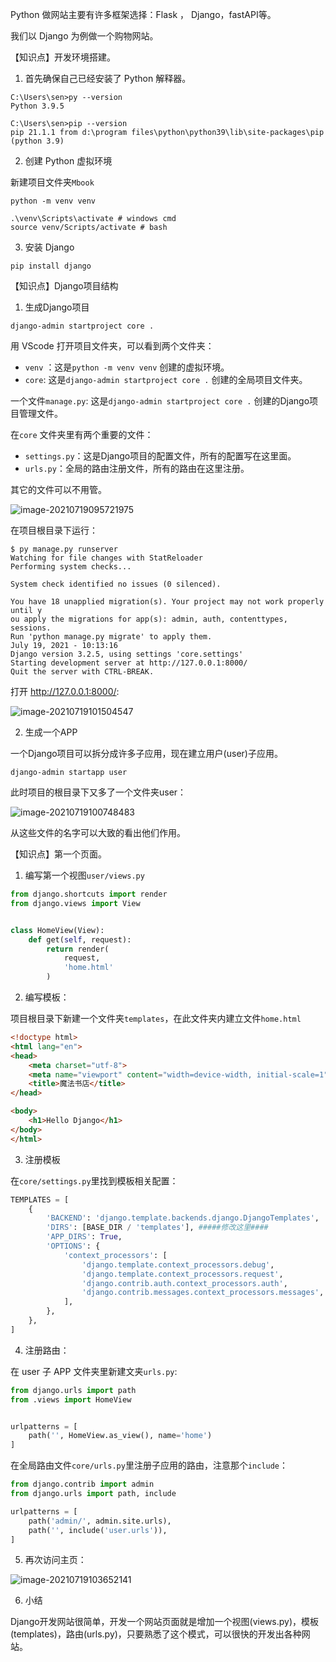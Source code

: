 Python 做网站主要有许多框架选择：Flask ， Django，fastAPI等。

我们以 Django 为例做一个购物网站。

【知识点】开发环境搭建。

1. 首先确保自己已经安装了 Python 解释器。

```shell
C:\Users\sen>py --version
Python 3.9.5

C:\Users\sen>pip --version
pip 21.1.1 from d:\program files\python\python39\lib\site-packages\pip (python 3.9)
```

2. 创建 Python 虚拟环境

新建项目文件夹`Mbook`

```shell
python -m venv venv

.\venv\Scripts\activate # windows cmd
source venv/Scripts/activate # bash
```

3. 安装 Django

```shell
pip install django
```

【知识点】Django项目结构

1. 生成Django项目

```shell
django-admin startproject core .
```

用 VScode 打开项目文件夹，可以看到两个文件夹：

- `venv` ：这是`python -m venv venv` 创建的虚拟环境。
- `core`: 这是`django-admin startproject core .` 创建的全局项目文件夹。

一个文件`manage.py`: 这是`django-admin startproject core .` 创建的Django项目管理文件。

在`core` 文件夹里有两个重要的文件：

- `settings.py`：这是Django项目的配置文件，所有的配置写在这里面。
- `urls.py`：全局的路由注册文件，所有的路由在这里注册。

其它的文件可以不用管。

![image-20210719095721975](image-20210719095721975.png)

在项目根目录下运行：

```shell
$ py manage.py runserver
Watching for file changes with StatReloader
Performing system checks...

System check identified no issues (0 silenced).

You have 18 unapplied migration(s). Your project may not work properly until y
ou apply the migrations for app(s): admin, auth, contenttypes, sessions.
Run 'python manage.py migrate' to apply them.
July 19, 2021 - 10:13:16
Django version 3.2.5, using settings 'core.settings'
Starting development server at http://127.0.0.1:8000/
Quit the server with CTRL-BREAK.
```

打开 http://127.0.0.1:8000/:

![image-20210719101504547](image-20210719101504547.png)

2. 生成一个APP

一个Django项目可以拆分成许多子应用，现在建立用户(user)子应用。

```shell
django-admin startapp user
```

此时项目的根目录下又多了一个文件夹user：

![image-20210719100748483](image-20210719100748483.png)

从这些文件的名字可以大致的看出他们作用。

【知识点】第一个页面。

1. 编写第一个视图`user/views.py`

```python
from django.shortcuts import render
from django.views import View


class HomeView(View):
    def get(self, request):
        return render(
            request,
            'home.html'
        )
```

2. 编写模板：

项目根目录下新建一个文件夹`templates`，在此文件夹内建立文件`home.html`

```html
<!doctype html>
<html lang="en">
<head>
    <meta charset="utf-8">
    <meta name="viewport" content="width=device-width, initial-scale=1">
    <title>魔法书店</title>
</head>

<body>
    <h1>Hello Django</h1>
</body>
</html>
```

3. 注册模板

在`core/settings.py`里找到模板相关配置：

```python
TEMPLATES = [
    {
        'BACKEND': 'django.template.backends.django.DjangoTemplates',
        'DIRS': [BASE_DIR / 'templates'], #####修改这里####
        'APP_DIRS': True,
        'OPTIONS': {
            'context_processors': [
                'django.template.context_processors.debug',
                'django.template.context_processors.request',
                'django.contrib.auth.context_processors.auth',
                'django.contrib.messages.context_processors.messages',
            ],
        },
    },
]
```

4. 注册路由：

在 user 子 APP 文件夹里新建文夹`urls.py`:

```python
from django.urls import path
from .views import HomeView


urlpatterns = [
    path('', HomeView.as_view(), name='home')
]
```

在全局路由文件`core/urls.py`里注册子应用的路由，注意那个`include`：

```python
from django.contrib import admin
from django.urls import path, include

urlpatterns = [
    path('admin/', admin.site.urls),
    path('', include('user.urls')),
]
```

5. 再次访问主页：

![image-20210719103652141](image-20210719103652141.png)

6. 小结

Django开发网站很简单，开发一个网站页面就是增加一个视图(views.py)，模板(templates)，路由(urls.py)，只要熟悉了这个模式，可以很快的开发出各种网站。

